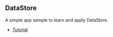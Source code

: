 ## DataStore
A simple app sample to learn and apply DataStore.
- [Tutorial](https://medium.com/@rowaido.game/persistent-data-storage-using-datastore-preferences-in-jetpack-compose-90c481bfed12)
